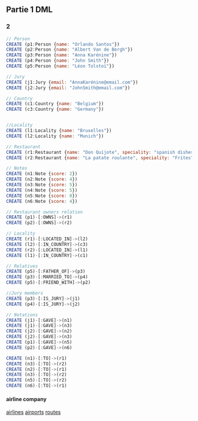 ## Partie 1 DML 


### 2 
``` js
// Person
CREATE (p1:Person {name: "Orlando Santos"})
CREATE (p2:Person {name: "Albert Van de Bergh"})
CREATE (p3:Person {name: "Anna Karénine"})
CREATE (p4:Person {name: "John Smith"})
CREATE (p5:Person {name: "Léon Tolstoï"})

// Jury
CREATE (j1:Jury {email: "AnnaKarénine@email.com"})
CREATE (j2:Jury {email: "JohnSmith@email.com"})

// Country
CREATE (c1:Country {name: "Belgium"})
CREATE (c3:Country {name: "Germany"})


//Locality
CREATE (l1:Locality {name: "Bruxelles"})
CREATE (l2:Locality {name: "Munich"})

// Restaurant
CREATE (r1:Restaurant {name: "Don Quijote", speciality: "spanish dishes"})
CREATE (r2:Restaurant {name: "La patate roulante", speciality: "Frites"})

// Notes
CREATE (n1:Note {score: 2})
CREATE (n2:Note {score: 4})
CREATE (n3:Note {score: 5})
CREATE (n4:Note {score: 5})
CREATE (n5:Note {score: 0})
CREATE (n6:Note {score: 4})

// Restaurant owners relation 
CREATE (p1)-[:OWNS]->(r1)
CREATE (p2)-[:OWNS]->(r2)

// Locality
CREATE (r1)-[:LOCATED_IN]->(l2)
CREATE (l2)-[:IN_COUNTRY]->(c3)
CREATE (r2)-[:LOCATED_IN]->(l1)
CREATE (l1)-[:IN_COUNTRY]->(c1)

// Relatives
CREATE (p5)-[:FATHER_OF]->(p3)
CREATE (p3)-[:MARRIED_TO]->(p4)
CREATE (p5)-[:FRIEND_WITH]->(p2)

//Jury members
CREATE (p3)-[:IS_JURY]->(j1)
CREATE (p4)-[:IS_JURY]->(j2)

// Notations
CREATE (j1)-[:GAVE]->(n1)
CREATE (j1)-[:GAVE]->(n3)
CREATE (j2)-[:GAVE]->(n2)
CREATE (j2)-[:GAVE]->(n3) 
CREATE (p1)-[:GAVE]->(n5)  
CREATE (p2)-[:GAVE]->(n6)  

CREATE (n1)-[:TO]->(r1)  
CREATE (n3)-[:TO]->(r2)  
CREATE (n2)-[:TO]->(r1)  
CREATE (n3)-[:TO]->(r2)  
CREATE (n5)-[:TO]->(r2)  
CREATE (n6)-[:TO]->(r1)
```


#### airline company 

[airlines](https://gitlab.com/fovyn/neo4j-cdn/-/raw/main/openflights/airlines.csv?ref_type=heads)
[airports](https://gitlab.com/fovyn/neo4j-cdn/-/raw/main/openflights/aiports.csv?ref_type=heads)
[routes](https://gitlab.com/fovyn/neo4j-cdn/-/raw/main/openflights/routes.csv?ref_type=heads)

